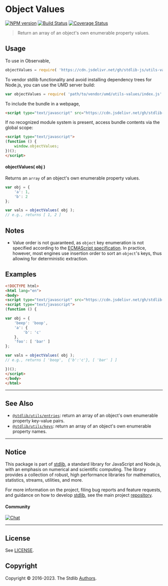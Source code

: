 <!--

@license Apache-2.0

Copyright (c) 2018 The Stdlib Authors.

Licensed under the Apache License, Version 2.0 (the "License");
you may not use this file except in compliance with the License.
You may obtain a copy of the License at

   http://www.apache.org/licenses/LICENSE-2.0

Unless required by applicable law or agreed to in writing, software
distributed under the License is distributed on an "AS IS" BASIS,
WITHOUT WARRANTIES OR CONDITIONS OF ANY KIND, either express or implied.
See the License for the specific language governing permissions and
limitations under the License.

-->

# Object Values

[![NPM version][npm-image]][npm-url] [![Build Status][test-image]][test-url] [![Coverage Status][coverage-image]][coverage-url] <!-- [![dependencies][dependencies-image]][dependencies-url] -->

> Return an array of an object's own enumerable property values.



<section class="usage">

## Usage

To use in Observable,

```javascript
objectValues = require( 'https://cdn.jsdelivr.net/gh/stdlib-js/utils-values@umd/browser.js' )
```

To vendor stdlib functionality and avoid installing dependency trees for Node.js, you can use the UMD server build:

```javascript
var objectValues = require( 'path/to/vendor/umd/utils-values/index.js' )
```

To include the bundle in a webpage,

```html
<script type="text/javascript" src="https://cdn.jsdelivr.net/gh/stdlib-js/utils-values@umd/browser.js"></script>
```

If no recognized module system is present, access bundle contents via the global scope:

```html
<script type="text/javascript">
(function () {
    window.objectValues;
})();
</script>
```

#### objectValues( obj )

Returns an `array` of an object's own enumerable property values.

```javascript
var obj = {
    'a': 1,
    'b': 2
};

var vals = objectValues( obj );
// e.g., returns [ 1, 2 ]
```

</section>

<!-- /.usage -->

<section class="notes">

## Notes

-   Value order is not guaranteed, as `object` key enumeration is not specified according to the [ECMAScript specification][ecma-262-for-in]. In practice, however, most engines use insertion order to sort an `object`'s keys, thus allowing for deterministic extraction.

</section>

<!-- /.notes -->

<section class="examples">

## Examples

<!-- eslint no-undef: "error" -->

```html
<!DOCTYPE html>
<html lang="en">
<body>
<script type="text/javascript" src="https://cdn.jsdelivr.net/gh/stdlib-js/utils-values@umd/browser.js"></script>
<script type="text/javascript">
(function () {

var obj = {
    'beep': 'boop',
    'a': {
        'b': 'c'
    },
    'foo': [ 'bar' ]
};

var vals = objectValues( obj );
// e.g., returns [ 'boop',  {'b':'c'}, [ 'bar' ] ]

})();
</script>
</body>
</html>
```

</section>

<!-- /.examples -->

<!-- Section for related `stdlib` packages. Do not manually edit this section, as it is automatically populated. -->

<section class="related">

* * *

## See Also

-   <span class="package-name">[`@stdlib/utils/entries`][@stdlib/utils/entries]</span><span class="delimiter">: </span><span class="description">return an array of an object's own enumerable property key-value pairs.</span>
-   <span class="package-name">[`@stdlib/utils/keys`][@stdlib/utils/keys]</span><span class="delimiter">: </span><span class="description">return an array of an object's own enumerable property names.</span>

</section>

<!-- /.related -->

<!-- Section for all links. Make sure to keep an empty line after the `section` element and another before the `/section` close. -->


<section class="main-repo" >

* * *

## Notice

This package is part of [stdlib][stdlib], a standard library for JavaScript and Node.js, with an emphasis on numerical and scientific computing. The library provides a collection of robust, high performance libraries for mathematics, statistics, streams, utilities, and more.

For more information on the project, filing bug reports and feature requests, and guidance on how to develop [stdlib][stdlib], see the main project [repository][stdlib].

#### Community

[![Chat][chat-image]][chat-url]

---

## License

See [LICENSE][stdlib-license].


## Copyright

Copyright &copy; 2016-2023. The Stdlib [Authors][stdlib-authors].

</section>

<!-- /.stdlib -->

<!-- Section for all links. Make sure to keep an empty line after the `section` element and another before the `/section` close. -->

<section class="links">

[npm-image]: http://img.shields.io/npm/v/@stdlib/utils-values.svg
[npm-url]: https://npmjs.org/package/@stdlib/utils-values

[test-image]: https://github.com/stdlib-js/utils-values/actions/workflows/test.yml/badge.svg?branch=main
[test-url]: https://github.com/stdlib-js/utils-values/actions/workflows/test.yml?query=branch:main

[coverage-image]: https://img.shields.io/codecov/c/github/stdlib-js/utils-values/main.svg
[coverage-url]: https://codecov.io/github/stdlib-js/utils-values?branch=main

<!--

[dependencies-image]: https://img.shields.io/david/stdlib-js/utils-values.svg
[dependencies-url]: https://david-dm.org/stdlib-js/utils-values/main

-->

[chat-image]: https://img.shields.io/gitter/room/stdlib-js/stdlib.svg
[chat-url]: https://gitter.im/stdlib-js/stdlib/

[stdlib]: https://github.com/stdlib-js/stdlib

[stdlib-authors]: https://github.com/stdlib-js/stdlib/graphs/contributors

[umd]: https://github.com/umdjs/umd
[es-module]: https://developer.mozilla.org/en-US/docs/Web/JavaScript/Guide/Modules

[deno-url]: https://github.com/stdlib-js/utils-values/tree/deno
[umd-url]: https://github.com/stdlib-js/utils-values/tree/umd
[esm-url]: https://github.com/stdlib-js/utils-values/tree/esm
[branches-url]: https://github.com/stdlib-js/utils-values/blob/main/branches.md

[stdlib-license]: https://raw.githubusercontent.com/stdlib-js/utils-values/main/LICENSE

[ecma-262-for-in]: http://www.ecma-international.org/ecma-262/5.1/#sec-12.6.4

<!-- <related-links> -->

[@stdlib/utils/entries]: https://github.com/stdlib-js/utils-entries/tree/umd

[@stdlib/utils/keys]: https://github.com/stdlib-js/utils-keys/tree/umd

<!-- </related-links> -->

</section>

<!-- /.links -->
